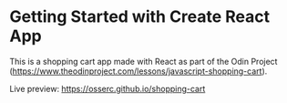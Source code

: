 # Getting Started with Create React App

This is a shopping cart app made with React as part of the Odin Project (https://www.theodinproject.com/lessons/javascript-shopping-cart).

Live preview: https://osserc.github.io/shopping-cart